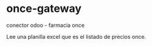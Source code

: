 # once-gateway
conector odoo - farmacia once

Lee una planilla excel que es el listado de precios once.
